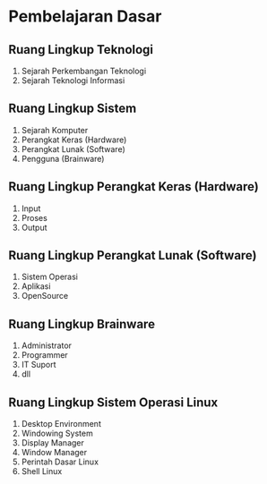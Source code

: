 # Pembelajaran Dasar

## **Ruang Lingkup Teknologi**

   1. Sejarah Perkembangan Teknologi
   2. Sejarah Teknologi Informasi


## **Ruang Lingkup Sistem**

1. Sejarah Komputer
2. Perangkat Keras (Hardware)
3. Perangkat Lunak (Software)
4. Pengguna (Brainware)


## **Ruang Lingkup Perangkat Keras (Hardware)**

1. Input
2. Proses
3. Output


## **Ruang Lingkup Perangkat Lunak (Software)**

1. Sistem Operasi
2. Aplikasi
3. OpenSource

## **Ruang Lingkup Brainware**

1. Administrator
2. Programmer
3. IT Suport
4. dll

## **Ruang Lingkup Sistem Operasi Linux**

1. Desktop Environment
2. Windowing System
3. Display Manager
4. Window Manager
5. Perintah Dasar Linux
6. Shell Linux
